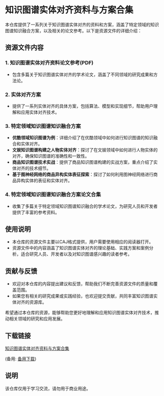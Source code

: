 # 知识图谱实体对齐资料与方案合集

本仓库提供了一系列关于知识图谱实体对齐的资料和方案，涵盖了特定领域的知识图谱知识融合方案，以及相关的论文参考。以下是资源文件的详细介绍：

## 资源文件内容

### 1. 知识图谱实体对齐资料论文参考(PDF)
- 包含多篇关于知识图谱实体对齐的学术论文，涵盖了不同领域的研究成果和方法论。

### 2. 实体对齐方案
- 提供了一系列实体对齐的具体方案，包括算法、模型和实现细节，帮助用户理解和应用实体对齐技术。

### 3. 特定领域知识图谱知识融合方案
- **优酷领域知识图谱为例**：详细介绍了在优酷领域中如何进行知识图谱的知识融合和实体对齐。
- **文娱知识图谱构建之人物实体对齐**：探讨了在文娱领域中如何进行人物实体的对齐，确保知识图谱的准确性和一致性。
- **商品知识图谱技术实战**：提供了商品知识图谱构建的实战方案，重点介绍了实体对齐的技术细节。
- **基于图神经网络的商品异构实体表征探索**：探讨了如何利用图神经网络进行商品异构实体的表征和实体对齐。

### 4. 特定领域知识图谱知识融合方案论文合集
- 收集了多篇关于特定领域知识图谱知识融合的学术论文，为研究人员和开发者提供了丰富的参考资料。

## 使用说明
- 本仓库的资源文件主要以CAJ格式提供，用户需要使用相应的阅读器打开。
- 资源文件中的内容涵盖了知识图谱实体对齐的理论基础、实践方案和案例分析，适合研究人员、开发者以及对知识图谱感兴趣的读者参考。

## 贡献与反馈
- 欢迎对本仓库的内容提出建议和反馈，帮助我们不断完善资源文件的质量和覆盖范围。
- 如果您有相关的研究成果或实践经验，也欢迎提交贡献，共同丰富知识图谱实体对齐的资源库。

希望通过本仓库的资源，能够帮助您更好地理解和应用知识图谱实体对齐技术，推动相关领域的研究和应用发展。

## 下载链接
[知识图谱实体对齐资料与方案合集](https://pan.quark.cn/s/1b0eefef7d97) 

(备用: [备用下载](https://pan.baidu.com/s/1t1Ytx28EGdF19Kuv1-MBug?pwd=1234))

## 说明

该仓库仅用于学习交流，请勿用于商业用途。
